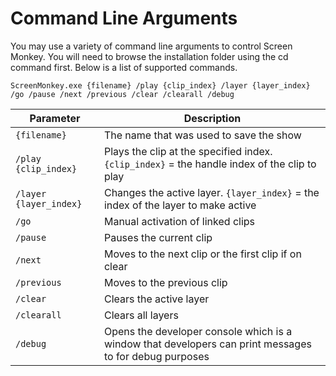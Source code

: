 # Command Line Arguments

You may use a variety of command line arguments to control Screen Monkey. You will need to browse the installation folder using the cd command first. Below is a list of supported commands.

`ScreenMonkey.exe {filename} /play {clip_index} /layer {layer_index} /go /pause /next /previous /clear /clearall /debug`

|Parameter|Description|
|-|-|
|`{filename}`|The name that was used to save the show|
|`/play {clip_index}`|Plays the clip at the specified index. `{clip_index}` = the handle index of the clip to play
|`/layer {layer_index}`|Changes the active layer. `{layer_index}` = the index of the layer to make active|
|`/go`|Manual activation of linked clips|
|`/pause`|Pauses the current clip|
|`/next`|Moves to the next clip or the first clip if on clear|
|`/previous`|Moves to the previous clip|
|`/clear`|Clears the active layer|
|`/clearall`|Clears all layers|
|`/debug`|Opens the developer console which is a window that developers can print messages to for debug purposes|